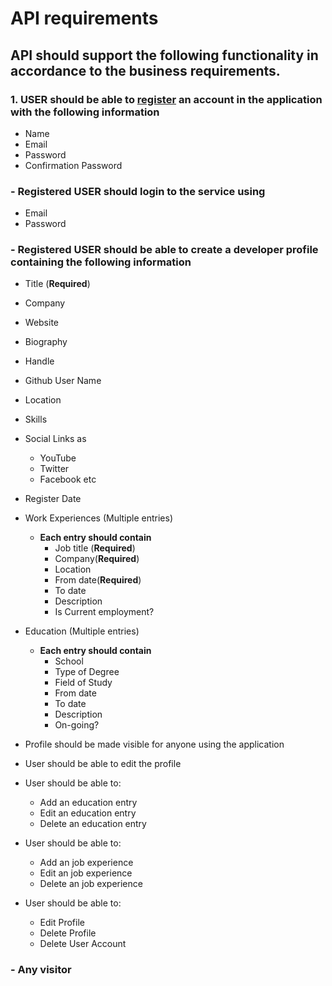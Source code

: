 # API requirements

## API should support the following functionality in accordance to the business requirements.

### 1. USER should be able to [**register**](./USER/register.md "Register an account requirement") an account in the application with the following information

- Name
- Email
- Password
- Confirmation Password

### - Registered USER should **login** to the service using

- Email
- Password

### - Registered **USER** should be able to **create** a **developer profile** containing the following information

- Title (**Required**)
- Company
- Website
- Biography
- Handle
- Github User Name
- Location
- Skills
- Social Links as
  - YouTube
  - Twitter
  - Facebook etc
- Register Date
- Work Experiences (Multiple entries)
  - **Each entry should contain**
    - Job title (**Required**)
    - Company(**Required**)
    - Location
    - From date(**Required**)
    - To date
    - Description
    - Is Current employment?
- Education (Multiple entries)

  - **Each entry should contain**
    - School
    - Type of Degree
    - Field of Study
    - From date
    - To date
    - Description
    - On-going?

- Profile should be made visible for anyone using the application

- User should be able to edit the profile

- User should be able to:

  - Add an education entry
  - Edit an education entry
  - Delete an education entry

- User should be able to:

  - Add an job experience
  - Edit an job experience
  - Delete an job experience

- User should be able to:
  - Edit Profile
  - Delete Profile
  - Delete User Account

### - Any visitor

